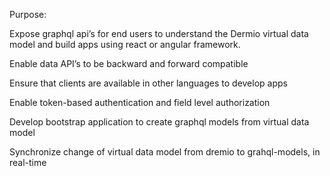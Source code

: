 Purpose:

Expose graphql api’s for end users to understand the Dermio virtual data model and build apps using react or angular framework.

Enable data API’s to be backward and forward compatible

Ensure that clients are available in other languages to develop apps

Enable token-based authentication and field level authorization

Develop bootstrap application to create graphql models from virtual data model

Synchronize change of virtual data model from dremio to grahql-models, in real-time
